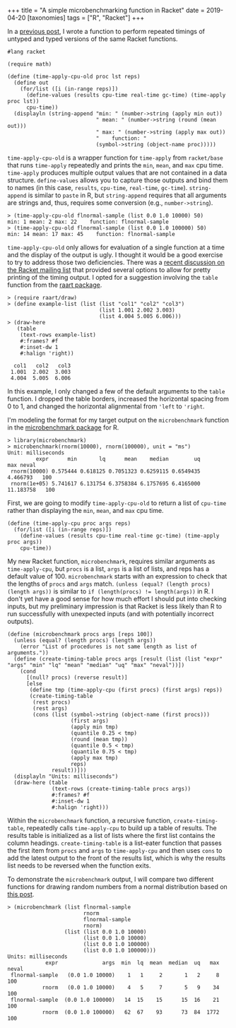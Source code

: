+++
title = "A simple microbenchmarking function in Racket"
date = 2019-04-20
[taxonomies]
tags = ["R", "Racket"]
+++

In a [previous post](/post/stochastic-population-model-r-racket/), I wrote a function to perform repeated timings of untyped and typed versions of the same Racket functions. 

<!-- more -->

```
#lang racket

(require math)

(define (time-apply-cpu-old proc lst reps)
  (define out
    (for/list ([i (in-range reps)])
      (define-values (results cpu-time real-time gc-time) (time-apply proc lst))
      cpu-time))
  (displayln (string-append "min: " (number->string (apply min out))
                            " mean: " (number->string (round (mean out)))
                            " max: " (number->string (apply max out))
                            "    function: "
                            (symbol->string (object-name proc)))))
```

`time-apply-cpu-old` is a wrapper function for `time-apply` from `racket/base` that runs `time-apply` repeatedly and prints the `min`, `mean`, and `max` cpu time. `time-apply` produces multiple output values that are not contained in a data structure. `define-values` allows you to capture those outputs and bind them to names (in this case, `results`, `cpu-time`, `real-time`, `gc-time`). `string-append` is similar to `paste` in R, but `string-append` requires that all arguments are strings and, thus, requires some conversion (e.g., `number->string`).

```
> (time-apply-cpu-old flnormal-sample (list 0.0 1.0 10000) 50)
min: 1 mean: 2 max: 22    function: flnormal-sample
> (time-apply-cpu-old flnormal-sample (list 0.0 1.0 100000) 50)
min: 14 mean: 17 max: 45    function: flnormal-sample
```

`time-apply-cpu-old` only allows for evaluation of a single function at a time and the display of the output is ugly. I thought it would be a good exercise to try to address those two deficiencies. There was a [recent discussion on the Racket mailing list](https://groups.google.com/forum/#!topic/racket-users/7MCIp7RmTh8) that provided several options to allow for pretty printing of the timing output. I opted for a suggestion involving the `table` function from the [raart package](https://docs.racket-lang.org/raart/index.html?q=raart).

```
> (require raart/draw)
> (define example-list (list (list "col1" "col2" "col3")
                             (list 1.001 2.002 3.003)
                             (list 4.004 5.005 6.006)))
> (draw-here
   (table
    (text-rows example-list)
    #:frames? #f
    #:inset-dw 1
    #:halign 'right))
    
  col1   col2   col3 
 1.001  2.002  3.003 
 4.004  5.005  6.006 
```

In this example, I only changed a few of the default arguments to the `table` function. I dropped the table borders, increased the horizontal spacing from 0 to 1, and changed the horizontal alignmental from `'left` to `'right`. 

I'm modeling the format for my target output on the `microbenchmark` function in the [microbenchmark package](https://cran.r-project.org/web/packages/microbenchmark/index.html) for R. 

```
> library(microbenchmark)
> microbenchmark(rnorm(10000), rnorm(100000), unit = "ms")
Unit: milliseconds
         expr      min       lq      mean    median        uq       max neval
 rnorm(10000) 0.575444 0.618125 0.7051323 0.6259115 0.6549435  4.466793   100
 rnorm(1e+05) 5.741617 6.131754 6.3758384 6.1757695 6.4165000 11.183758   100
```

First, we are going to modify `time-apply-cpu-old` to return a list of `cpu-time` rather than displaying the `min`, `mean`, and `max` cpu time.

```
(define (time-apply-cpu proc args reps)
  (for/list ([i (in-range reps)])
    (define-values (results cpu-time real-time gc-time) (time-apply proc args))
    cpu-time))
```

My new Racket function, `microbenchmark`, requires similar arguments as `time-apply-cpu`, but `procs` is a list, `args` is a list of lists, and reps has a default value of 100. `microbenchmark` starts with an expression to check that the lengths of `procs` and `args` match. `(unless (equal? (length procs) (length args))` is similar to `if (length(procs) != length(args))` in R. I don't yet have a good sense for how much effort I should put into checking inputs, but my preliminary impression is that Racket is less likely than R to run successfully with unexpected inputs (and with potentially incorrect outputs).

```
(define (microbenchmark procs args [reps 100])
  (unless (equal? (length procs) (length args))
    (error "List of procedures is not same length as list of arguments."))
  (define (create-timing-table procs args [result (list (list "expr" "args" "min" "lq" "mean" "median" "uq" "max" "neval"))])
    (cond
      [(null? procs) (reverse result)]
      [else
       (define tmp (time-apply-cpu (first procs) (first args) reps))
       (create-timing-table
        (rest procs)
        (rest args)
        (cons (list (symbol->string (object-name (first procs)))
                    (first args)
                    (apply min tmp)
                    (quantile 0.25 < tmp)
                    (round (mean tmp))
                    (quantile 0.5 < tmp)
                    (quantile 0.75 < tmp)
                    (apply max tmp)
                    reps)
              result))]))
  (displayln "Units: milliseconds")
  (draw-here (table
              (text-rows (create-timing-table procs args))
              #:frames? #f
              #:inset-dw 1
              #:halign 'right)))
```

Within the `microbenchmark` function, a recursive function, `create-timing-table`, repeatedly calls `time-apply-cpu` to build up a table of results. The results table is initialized as a list of lists where the first list contains the column headings. `create-timing-table` is a list-eater function that passes the first item from `procs` and `args` to `time-apply-cpu` and then uses `cons` to add the latest output to the front of the results list, which is why the results list needs to be reversed when the function exits. 

To demonstrate the `microbenchmark` output, I will compare two different functions for drawing random numbers from a normal distribution based on [this post](/post/generating-random-numbers-r-racket/).

```
> (microbenchmark (list flnormal-sample
                        rnorm
                        flnormal-sample
                        rnorm)
                  (list (list 0.0 1.0 10000)
                        (list 0.0 1.0 10000)
                        (list 0.0 1.0 100000)
                        (list 0.0 1.0 100000)))
Units: milliseconds
            expr              args  min  lq  mean  median  uq   max  neval 
 flnormal-sample   (0.0 1.0 10000)    1   1     2       1   2     8    100 
           rnorm   (0.0 1.0 10000)    4   5     7       5   9    34    100 
 flnormal-sample  (0.0 1.0 100000)   14  15    15      15  16    21    100 
           rnorm  (0.0 1.0 100000)   62  67    93      73  84  1772    100 
```
